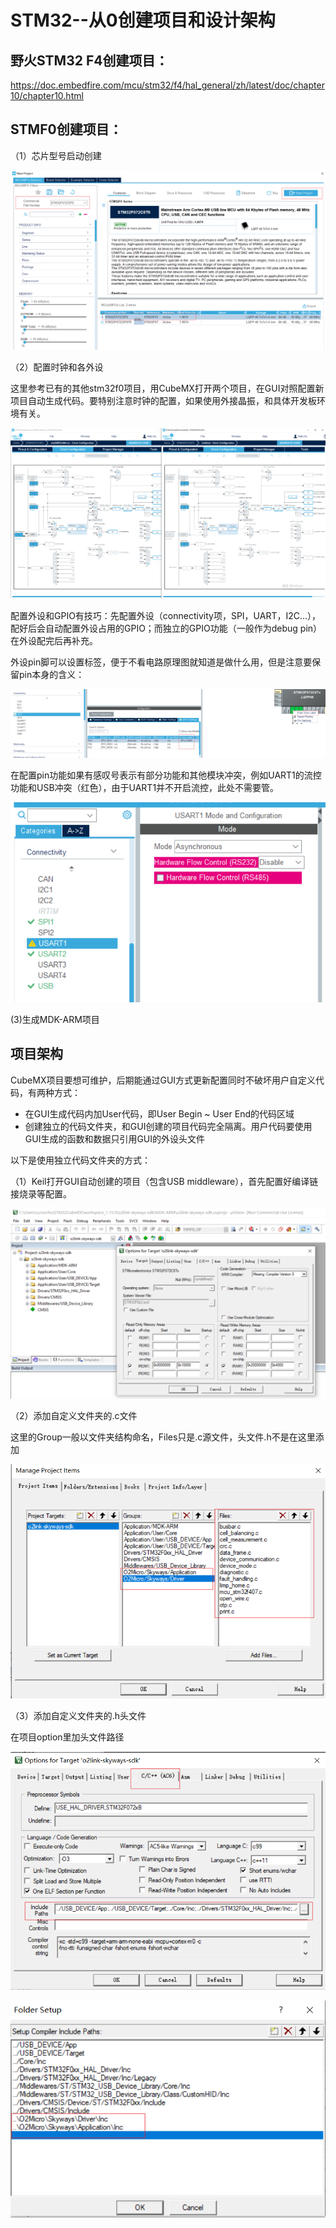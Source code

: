 # STM32--从0创建项目和设计架构

## 野火STM32 F4创建项目：

https://doc.embedfire.com/mcu/stm32/f4/hal_general/zh/latest/doc/chapter10/chapter10.html

## STMF0创建项目：

（1）芯片型号启动创建

![image-20240722151016542](https://raw.githubusercontent.com/cursorhu/blog-images-on-picgo/master/images/202407221510696.png)

（2）配置时钟和各外设

这里参考已有的其他stm32f0项目，用CubeMX打开两个项目，在GUI对照配置新项目自动生成代码。要特别注意时钟的配置，如果使用外接晶振，和具体开发板环境有关。

![image-20240722151602583](https://raw.githubusercontent.com/cursorhu/blog-images-on-picgo/master/images/202407221516703.png)

配置外设和GPIO有技巧：先配置外设（connectivity项，SPI，UART，I2C...），配好后会自动配置外设占用的GPIO；而独立的GPIO功能（一般作为debug pin）在外设配完后再补充。

外设pin脚可以设置标签，便于不看电路原理图就知道是做什么用，但是注意要保留pin本身的含义：

![image-20240722152839824](https://raw.githubusercontent.com/cursorhu/blog-images-on-picgo/master/images/202407221528881.png)

在配置pin功能如果有感叹号表示有部分功能和其他模块冲突，例如UART1的流控功能和USB冲突（红色），由于UART1并不开启流控，此处不需要管。

![image-20240722160043740](https://raw.githubusercontent.com/cursorhu/blog-images-on-picgo/master/images/202407221600775.png)

(3)生成MDK-ARM项目

## 项目架构

CubeMX项目要想可维护，后期能通过GUI方式更新配置同时不破坏用户自定义代码，有两种方式：

- 在GUI生成代码内加User代码，即User Begin ~ User End的代码区域
- 创建独立的代码文件夹，和GUI创建的项目代码完全隔离。用户代码要使用GUI生成的函数和数据只引用GUI的外设头文件

以下是使用独立代码文件夹的方式：

（1）Keil打开GUI自动创建的项目（包含USB middleware），首先配置好编译链接烧录等配置。

![image-20240722163031991](https://raw.githubusercontent.com/cursorhu/blog-images-on-picgo/master/images/202407221630057.png)

（2）添加自定义文件夹的.c文件

这里的Group一般以文件夹结构命名，Files只是.c源文件，头文件.h不是在这里添加

![image-20240722164837416](https://raw.githubusercontent.com/cursorhu/blog-images-on-picgo/master/images/202407221648462.png)

（3）添加自定义文件夹的.h头文件

在项目option里加头文件路径

![image-20240722165046119](https://raw.githubusercontent.com/cursorhu/blog-images-on-picgo/master/images/202407221650166.png)

![image-20240722165206164](https://raw.githubusercontent.com/cursorhu/blog-images-on-picgo/master/images/202407221652202.png)
